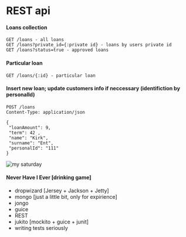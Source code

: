 # REST api
#### Loans collection
```
GET /loans - all loans
GET /loans?private_id={:private id} - loans by users private id
GET /loans?status=true - approved loans
```

#### Particular loan
```
GET /loans/{:id} - particular loan
```
#### Insert new loan; update customers info if neccessary (identifiction by personalId)

```
POST /loans
Content-Type: application/json

{
 "loanAmount": 9,
 "term": 42 ,
 "name": "Kirk",
 "surname": "Ent",
 "personalId": "111"
}
```

![my saturday](http://www.theredheadriter.com/wp-content/uploads/2015/01/your-plan-vs-reality-photo-755x532.png)

#### Never Have I Ever [drinking game]
- dropwizard [Jersey + Jackson + Jetty]
- mongo [just a little bit, only for expirience]
- jongo
- guice
- REST
- jukito [mockito + guice + junit]
- writing tests seriously
